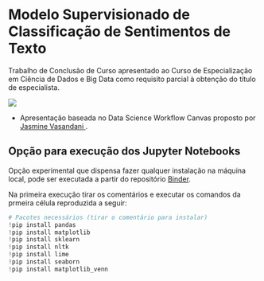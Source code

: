 # Modelo Supervisionado de Classificação de Sentimentos de Texto

Trabalho de Conclusão de Curso apresentado ao Curso de Especialização em
Ciência de Dados e Big Data como requisito parcial à obtenção do título de
especialista.

![](https://github.com/rmoraisr/TccPucminas/blob/master/scripts/13_TCC/assets/fig/canvas_presentation.jpeg)

* Apresentação baseada no Data Science Workflow Canvas proposto por [Jasmine Vasandani
](https://towardsdatascience.com/a-data-science-workflow-canvas-to-kickstart-your-projects-db62556be4d0).

## Opção para execução dos Jupyter Notebooks

Opção experimental que dispensa fazer qualquer instalação na máquina local, pode ser executada a partir do repositório [Binder](https://mybinder.org/v2/gh/rmoraisr/TccPucminas/HEAD).

Na primeira execução tirar os comentários e executar os comandos da prmeira célula reproduzida a seguir:

```python
# Pacotes necessários (tirar o comentário para instalar)
!pip install pandas
!pip install matplotlib
!pip install sklearn
!pip install nltk
!pip install lime
!pip install seaborn
!pip install matplotlib_venn
```

